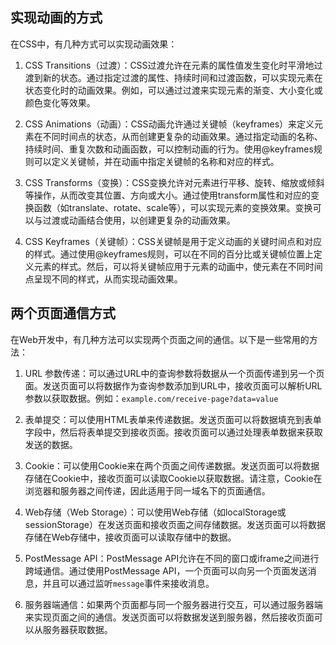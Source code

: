 ## 实现动画的方式

在CSS中，有几种方式可以实现动画效果：

1. CSS Transitions（过渡）：CSS过渡允许在元素的属性值发生变化时平滑地过渡到新的状态。通过指定过渡的属性、持续时间和过渡函数，可以实现元素在状态变化时的动画效果。例如，可以通过过渡来实现元素的渐变、大小变化或颜色变化等效果。

2. CSS Animations（动画）：CSS动画允许通过关键帧（keyframes）来定义元素在不同时间点的状态，从而创建更复杂的动画效果。通过指定动画的名称、持续时间、重复次数和动画函数，可以控制动画的行为。使用@keyframes规则可以定义关键帧，并在动画中指定关键帧的名称和对应的样式。

3. CSS Transforms（变换）：CSS变换允许对元素进行平移、旋转、缩放或倾斜等操作，从而改变其位置、方向或大小。通过使用transform属性和对应的变换函数（如translate、rotate、scale等），可以实现元素的变换效果。变换可以与过渡或动画结合使用，以创建更复杂的动画效果。

4. CSS Keyframes（关键帧）：CSS关键帧是用于定义动画的关键时间点和对应的样式。通过使用@keyframes规则，可以在不同的百分比或关键帧位置上定义元素的样式。然后，可以将关键帧应用于元素的动画中，使元素在不同时间点呈现不同的样式，从而实现动画效果。

## 两个页面通信方式

在Web开发中，有几种方法可以实现两个页面之间的通信。以下是一些常用的方法：

1. URL 参数传递：可以通过URL中的查询参数将数据从一个页面传递到另一个页面。发送页面可以将数据作为查询参数添加到URL中，接收页面可以解析URL参数以获取数据。例如：`example.com/receive-page?data=value`

2. 表单提交：可以使用HTML表单来传递数据。发送页面可以将数据填充到表单字段中，然后将表单提交到接收页面。接收页面可以通过处理表单数据来获取发送的数据。

3. Cookie：可以使用Cookie来在两个页面之间传递数据。发送页面可以将数据存储在Cookie中，接收页面可以读取Cookie以获取数据。请注意，Cookie在浏览器和服务器之间传递，因此适用于同一域名下的页面通信。

4. Web存储（Web Storage）：可以使用Web存储（如localStorage或sessionStorage）在发送页面和接收页面之间存储数据。发送页面可以将数据存储在Web存储中，接收页面可以读取存储中的数据。

5. PostMessage API：PostMessage API允许在不同的窗口或iframe之间进行跨域通信。通过使用PostMessage API，一个页面可以向另一个页面发送消息，并且可以通过监听`message`事件来接收消息。

6. 服务器端通信：如果两个页面都与同一个服务器进行交互，可以通过服务器端来实现页面之间的通信。发送页面可以将数据发送到服务器，然后接收页面可以从服务器获取数据。